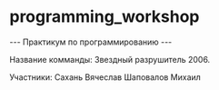 # programming_workshop

--- Практикум по программированию ---

Название комманды:
  Звездный разрушитель 2006.
  
Участники:
  Сахань Вячеслав
  Шаповалов Михаил
